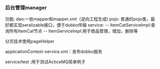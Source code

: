 <h3>后台管理manager</h3>
功能:  
dao:一些mapper和mapper.xml（逆向工程生成)         
pojo: 普通的pojo类，最好都实现seralizable接口，便于dubbo传输    
service:
        -- ItemCatServiceImpl:查询所有ItemCat节点    
        -- ItemServiceImpl:用于商品管理，增加，删除等    
        <p >分页技术使用pageHelper</p>    
         
applicationContext-service.xml：发布dobbo服务  
        
service/test :用于测试ActiceMQ简单例子
